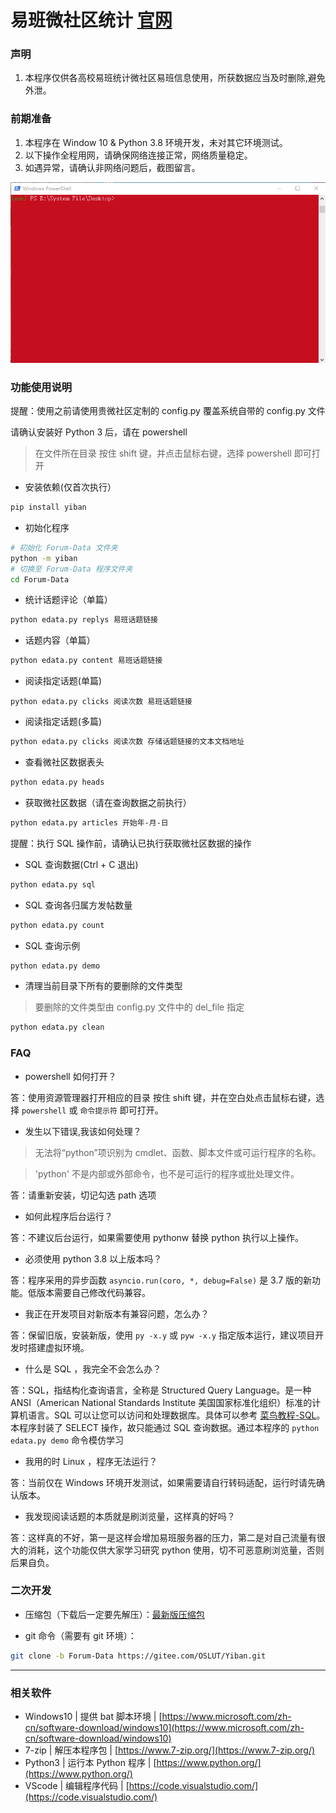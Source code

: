 # 易班微社区统计 [官网](https://gitee.com/OSLUT/Yiban)

### 声明

1. 本程序仅供各高校易班统计微社区易班信息使用，所获数据应当及时删除,避免外泄。

### 前期准备

1. 本程序在 Window 10 & Python 3.8 环境开发，未对其它环境测试。
1. 以下操作全程用网，请确保网络连接正常，网络质量稳定。
1. 如遇异常，请确认非网络问题后，截图留言。

![run first](./run_first.gif)

### 功能使用说明

提醒：使用之前请使用贵微社区定制的 config.py 覆盖系统自带的 config.py 文件

请确认安装好 Python 3 后，请在 powershell 
> 在文件所在目录 按住 shift 键，并点击鼠标右键，选择 powershell 即可打开

- 安装依赖(仅首次执行）

```sh
pip install yiban
```

- 初始化程序

```sh
# 初始化 Forum-Data 文件夹
python -m yiban
# 切换至 Forum-Data 程序文件夹
cd Forum-Data
```

- 统计话题评论（单篇）

```sh
python edata.py replys 易班话题链接
```

- 话题内容（单篇）

```sh
python edata.py content 易班话题链接
```

- 阅读指定话题(单篇)

```
python edata.py clicks 阅读次数 易班话题链接
```

- 阅读指定话题(多篇)

```sh
python edata.py clicks 阅读次数 存储话题链接的文本文档地址
```

- 查看微社区数据表头

```sh
python edata.py heads
```

- 获取微社区数据（请在查询数据之前执行）

```sh
python edata.py articles 开始年-月-日
```

提醒：执行 SQL 操作前，请确认已执行获取微社区数据的操作

- SQL 查询数据(Ctrl + C 退出)

```sh
python edata.py sql
```

- SQL 查询各归属方发帖数量

```sh
python edata.py count
```

- SQL 查询示例

```sh
python edata.py demo
```

- 清理当前目录下所有的要删除的文件类型
> 要删除的文件类型由 config.py 文件中的 del_file 指定

```sh
python edata.py clean
```

### FAQ

- powershell 如何打开？

答：使用资源管理器打开相应的目录 按住 shift 键，并在空白处点击鼠标右键，选择 `powershell` 或 `命令提示符` 即可打开。

- 发生以下错误,我该如何处理？

> 无法将“python”项识别为 cmdlet、函数、脚本文件或可运行程序的名称。

> 'python' 不是内部或外部命令，也不是可运行的程序或批处理文件。

答：请重新安装，切记勾选 path 选项

- 如何此程序后台运行？

答：不建议后台运行，如果需要使用 pythonw 替换 python 执行以上操作。

- 必须使用 python 3.8 以上版本吗？

答：程序采用的异步函数 `asyncio.run(coro, *, debug=False)` 是 3.7 版的新功能。低版本需要自己修改代码兼容。

- 我正在开发项目对新版本有兼容问题，怎么办？

答：保留旧版，安装新版，使用 `py -x.y` 或 `pyw -x.y` 指定版本运行，建议项目开发时搭建虚拟环境。

- 什么是 SQL ，我完全不会怎么办？

答：SQL，指结构化查询语言，全称是 Structured Query Language。是一种 ANSI（American National Standards Institute 美国国家标准化组织）标准的计算机语言。SQL 可以让您可以访问和处理数据库。具体可以参考 [菜鸟教程-SQL](https://www.runoob.com/sql/sql-tutorial.html)。
本程序封装了 SELECT 操作，故只能通过 SQL 查询数据。通过本程序的 `python edata.py demo` 命令模仿学习

- 我用的时 Linux ，程序无法运行？

答：当前仅在 Windows 环境开发测试，如果需要请自行转码适配，运行时请先确认版本。

- 我发现阅读话题的本质就是刷浏览量，这样真的好吗？

答：这样真的不好，第一是这样会增加易班服务器的压力，第二是对自己流量有很大的消耗，这个功能仅供大家学习研究 python 使用，切不可恶意刷浏览量，否则后果自负。

### 二次开发

- 压缩包（下载后一定要先解压）：[最新版压缩包](https://github.com/DukeBode/Yiban/archive/Forum-Data.zip)

- git 命令（需要有 git 环境）：

```sh
git clone -b Forum-Data https://gitee.com/OSLUT/Yiban.git
```

---

### 相关软件

- Windows10 | 提供 bat 脚本环境 | [https://www.microsoft.com/zh-cn/software-download/windows10](https://www.microsoft.com/zh-cn/software-download/windows10) 
- 7-zip | 解压本程序包 | [https://www.7-zip.org/](https://www.7-zip.org/) 
- Python3 | 运行本 Python 程序 | [https://www.python.org/](https://www.python.org/) 
- VScode | 编辑程序代码 | [https://code.visualstudio.com/](https://code.visualstudio.com/) 
